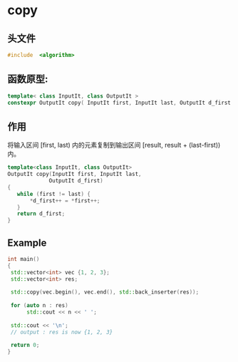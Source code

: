# copy

## 头文件
```cpp
#include  <algorithm>  
```

## 函数原型:

```cpp
template< class InputIt, class OutputIt >
constexpr OutputIt copy( InputIt first, InputIt last, OutputIt d_first );

```

## 作用
 将输入区间 [first, last) 内的元素复制到输出区间 [result, result + (last-first)) 内。
 ```cpp
template<class InputIt, class OutputIt>
OutputIt copy(InputIt first, InputIt last, 
              OutputIt d_first)
{
    while (first != last) {
        *d_first++ = *first++;
    }
    return d_first;
}
 ```

  ## Example
  ```cpp
int main()
{
   std::vector<int> vec {1, 2, 3};
   std::vector<int> res;
   
   std::copy(vec.begin(), vec.end(), std::back_inserter(res));
   
   for (auto n : res)
        std::cout << n << ' ';
   
   std::cout << '\n';
   // output : res is now {1, 2, 3}
        
   return 0;
}
  
  ```
  
